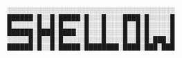 ░░░░░░░░░░░░░░░░░░░░░░░░░░░░░░░░░░░░░░░
██████░█░░█░█████░█░░░█░░░░████░█░░░░░█
█░░░░░░█░░█░█░░░░░█░░░█░░░░█░░█░█░░░░░█
██████░████░████░░█░░░█░░░░█░░█░█░░░░░█
░░░░░█░█░░█░█░░░░░█░░░█░░░░█░░█░█░███░█
██████░█░░█░█████░████████░████░███░███

